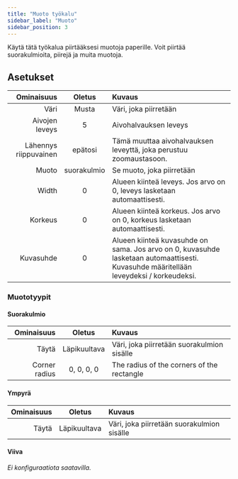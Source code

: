 ```yaml
---
title: "Muoto työkalu"
sidebar_label: "Muoto"
sidebar_position: 3
---
```



Käytä tätä työkalua piirtääksesi muotoja paperille. Voit piirtää suorakulmioita, piirejä ja muita muotoja.

## Asetukset

|            Ominaisuus |   Oletus    | Kuvaus                                                                                                                                 |
| ---------------------:|:-----------:|:-------------------------------------------------------------------------------------------------------------------------------------- |
|                  Väri |    Musta    | Väri, joka piirretään                                                                                                                  |
|        Aivojen leveys |      5      | Aivohalvauksen leveys                                                                                                                  |
| Lähennys riippuvainen |   epätosi   | Tämä muuttaa aivohalvauksen leveyttä, joka perustuu zoomaustasoon.                                                                     |
|                 Muoto | suorakulmio | Se muoto, joka piirretään                                                                                                              |
|                 Width |      0      | Alueen kiinteä leveys. Jos arvo on 0, leveys lasketaan automaattisesti.                                                                |
|               Korkeus |      0      | Alueen kiinteä korkeus. Jos arvo on 0, korkeus lasketaan automaattisesti.                                                              |
|             Kuvasuhde |      0      | Alueen kiinteä kuvasuhde on sama. Jos arvo on 0, kuvasuhde lasketaan automaattisesti. Kuvasuhde määritellään leveydeksi / korkeudeksi. |

### Muototyypit

#### Suorakulmio

|    Ominaisuus |    Oletus    | Kuvaus                                     |
| -------------:|:------------:|:------------------------------------------ |
|         Täytä | Läpikuultava | Väri, joka piirretään suorakulmion sisälle |
| Corner radius |  0, 0, 0, 0  | The radius of the corners of the rectangle |

#### Ympyrä

| Ominaisuus |    Oletus    | Kuvaus                                     |
| ----------:|:------------:|:------------------------------------------ |
|      Täytä | Läpikuultava | Väri, joka piirretään suorakulmion sisälle |

#### Viiva

*Ei konfiguraatiota saatavilla.*
